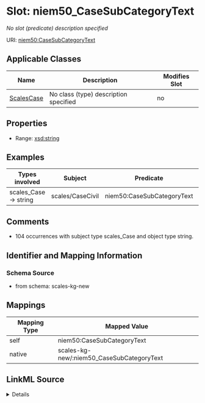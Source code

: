 

# Slot: niem50_CaseSubCategoryText


_No slot (predicate) description specified_





URI: [niem50:CaseSubCategoryText](http://release.niem.gov/niem/niem-core/5.0/CaseSubCategoryText)



<!-- no inheritance hierarchy -->





## Applicable Classes

| Name | Description | Modifies Slot |
| --- | --- | --- |
| [ScalesCase](../classes/ScalesCase.md) | No class (type) description specified |  no  |







## Properties

* Range: [xsd:string](http://www.w3.org/2001/XMLSchema#string)






## Examples

| Types involved | Subject | Predicate | Object |
| --- | --- | --- | --- |
| scales_Case → string | scales/CaseCivil | niem50:CaseSubCategoryText | 110 Insurance |


## Comments

* 104 occurrences with subject type scales_Case and object type string.

## Identifier and Mapping Information







### Schema Source


* from schema: scales-kg-new




## Mappings

| Mapping Type | Mapped Value |
| ---  | ---  |
| self | niem50:CaseSubCategoryText |
| native | scales-kg-new/:niem50_CaseSubCategoryText |




## LinkML Source

<details>

```yaml
name: niem50_CaseSubCategoryText
description: No slot (predicate) description specified
comments:
- 104 occurrences with subject type scales_Case and object type string.
examples:
- description: scales_Case → string
  object:
    example_object: 110 Insurance
    example_object_type: string
    example_predicate: niem50:CaseSubCategoryText
    example_subject: scales/CaseCivil
    example_subject_type: scales_Case
from_schema: scales-kg-new
rank: 1000
slot_uri: niem50:CaseSubCategoryText
alias: niem50_CaseSubCategoryText
domain_of:
- scales_Case
range: string

```
</details>